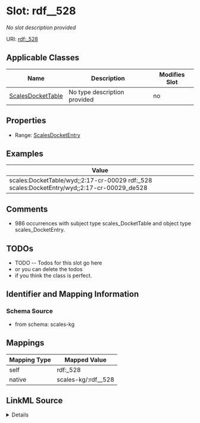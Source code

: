 

# Slot: rdf__528


_No slot description provided_





URI: [rdf:_528](http://www.w3.org/1999/02/22-rdf-syntax-ns#_528)



<!-- no inheritance hierarchy -->





## Applicable Classes

| Name | Description | Modifies Slot |
| --- | --- | --- |
| [ScalesDocketTable](../classes/ScalesDocketTable.md) | No type description provided |  no  |







## Properties

* Range: [ScalesDocketEntry](../classes/ScalesDocketEntry.md)






## Examples

| Value |
| --- |
| scales:DocketTable/wyd;;2:17-cr-00029 rdf:_528 scales:DocketEntry/wyd;;2:17-cr-00029_de528 |

## Comments

* 986 occurrences with subject type scales_DocketTable and object type scales_DocketEntry.

## TODOs

* TODO -- Todos for this slot go here
* or you can delete the todos
* if you think the class is perfect.

## Identifier and Mapping Information







### Schema Source


* from schema: scales-kg




## Mappings

| Mapping Type | Mapped Value |
| ---  | ---  |
| self | rdf:_528 |
| native | scales-kg/:rdf__528 |




## LinkML Source

<details>
```yaml
name: rdf__528
description: No slot description provided
todos:
- TODO -- Todos for this slot go here
- or you can delete the todos
- if you think the class is perfect.
comments:
- 986 occurrences with subject type scales_DocketTable and object type scales_DocketEntry.
examples:
- value: scales:DocketTable/wyd;;2:17-cr-00029 rdf:_528 scales:DocketEntry/wyd;;2:17-cr-00029_de528
from_schema: scales-kg
rank: 1000
slot_uri: rdf:_528
alias: rdf__528
domain_of:
- scales_DocketTable
range: scales_DocketEntry

```
</details>